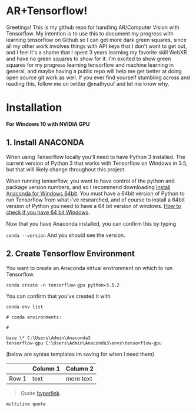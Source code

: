 # AR+Tensorflow!

Greetings! This is my github repo for handling AR/Computer Vision with Tensorflow. My intention is to use this to document my progress with learning tensorflow on Github so I can get more dark green squares, since all my other work involves things with API keys that I don't want to get out, and I feel it's a shame that I spent 3 years learning my favorite skill WebXR and have no green squares to show for it. I'm excited to show green squares for my progress learning tensorflow and machine learning in general, and maybe having a public repo will help me get better at doing open source git work as well. If you ever find yourself stumbling across and reading this, follow me on twitter @mathyouf and let me know why.

# Installation

**For Windows 10 with NVIDIA GPU**

## 1. Install ANACONDA

When using Tensorflow locally you'll need to have Python 3 installed. The current version of Python 3 that works with Tensorflow on Windows in 3.5, but that will likely change throughout this project.

When running tensorflow, you want to have control of the python and package version numbers, and so I recommend downloading [Install Anaconda for Windows 64bit](https://www.anaconda.com/download/). You must have a 64bit version of Python to run Tensorflow from what i've researched, and of course to install a 64bit version of Python you need to have a 64 bit version of windows. [How to check if you have 64 bit Windows](https://www.lifewire.com/am-i-running-a-32-bit-or-64-bit-version-of-windows-2624475).

Now that you have Anaconda installed, you can confirm this by typing

`conda --version`
And you should see the version.

## 2. Create Tensorflow Environment

You want to create an Anaconda virtual environment on which to run Tensorflow.

`conda create -n tensorflow-gpu python=3.5.2`

You can confirm that you've created it with

```
conda env list

# conda environments:

#

base \* C:\Users\Admin\Anaconda3
tensorflow-gpu C:\Users\Admin\Anaconda3\envs\tensorflow-gpu
```

(below are syntax templates im saving for when I need them)

|       | Column 1 | Column 2  |
| ----- | -------- | --------- |
| Row 1 | text     | more text |

> Quote [hyperlink](google.com).

`multiline quote`
